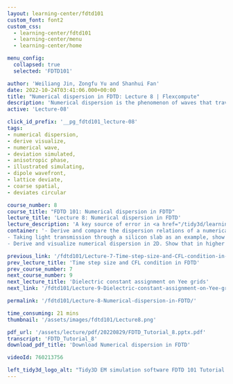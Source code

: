 ```yaml
---
layout: learning-center/fdtd101
custom_font: font2
custom_css:
  - learning-center/fdtd101
  - learning-center/menu
  - learning-center/home

menu_config:
  collapsed: true
  selected: 'FDTD101'

author: 'Weiliang Jin, Zongfu Yu and Shanhui Fan'
date: 2022-10-24T03:41:06.000+00:00
title: "Numerical dispersion in FDTD: Lecture 8 | Flexcompute"
description: 'Numerical dispersion is the phenomenon of waves that travel through a discrete numerical lattice may behave differently than physical waves would.'
active: 'Lecture-08'

click_id_prefix: '__pg_fdtd101_lecture-08'
tags:
- numerical dispersion,
- derive visualize,
- numerical wave,
- deviation simulated,
- anisotropic phase,
- illustrated simulating,
- dipole wavefront,
- lattice deviate,
- coarse spatial,
- deviates circular

course_number: 8
course_title: "FDTD 101: Numerical dispersion in FDTD"
lecture_title: 'Lecture 8: Numerical dispersion in FDTD'
lecture_description: 'A key source of error in <a href="/tidy3d/learning-center/" id="__pg_fdtd101_lecture-08_error-of-fdtd" class="color-primary-hover">FDTD</a> simulations lies in the spatial and temporal discretization. The behavior of the wave propagating in such a discrete numerical lattice can deviate from that of the physical wave. This phenomenon is known as numerical dispersion. In this lecture, we derive and visualize the effect of numerical dispersion, as well as provide a rule of thumb to suppress the error.'
container: '- Derive and compare the dispersion relations of a numerical wave and a physical wave in 1D. Their difference grows with frequency and grid step size.<br />
- Taking light transmission through a silicon slab as an example, show that the deviation of the simulated frequency position of transmission peaks can be fully captured by numerical dispersion. <br />
- Derive and visualize numerical dispersion in 2D. Show that in higher dimension, numerical wave has anisotropic phase velocity. This is illustrated by simulating the radiation from a dipole, whose wavefront on a plane deviates from the circular shape at high frequency or with coarse spatial resolution.'

previous_link: '/fdtd101/Lecture-7-Time-step-size-and-CFL-condition-in-FDTD/'
prev_lecture_title: 'Time step size and CFL condition in FDTD'
prev_course_number: 7
next_course_number: 9
next_lecture_title: 'Dielectric constant assignment on Yee grids'
next_link: '/fdtd101/Lecture-9-Dielectric-constant-assignment-on-Yee-grids/'

permalink: '/fdtd101/Lecture-8-Numerical-dispersion-in-FDTD/'

time_consuming: 21 mins
thumbnail: '/assets/images/fdtd101/Lecture8.png'

pdf_url: '/assets/lecture/pdf/20220829/FDTD_Tutorial_8.pptx.pdf'
transcript: 'FDTD_Tutorial_8'
download_pdf_title: 'Download Numerical dispersion in FDTD'

videoId: 760213756

left_tidy3d_logo_alt: "Tidy3D EM simulation software FDTD 101 Tutorial 8 Numerical dispersion in FDTD"
---
```

